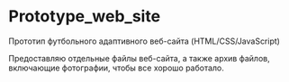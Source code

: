 # Prototype_web_site
Прототип футбольного адаптивного веб-сайта (HTML/CSS/JavaScript)

Предоставляю отдельные файлы веб-сайта, а также архив файлов, включающие фотографии, чтобы все хорошо работало.  
